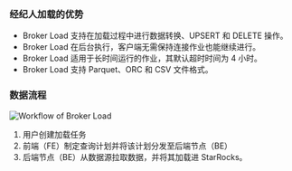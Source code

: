
### 经纪人加载的优势

- Broker Load 支持在加载过程中进行数据转换、UPSERT 和 DELETE 操作。
- Broker Load 在后台执行，客户端无需保持连接作业也能继续进行。
- Broker Load 适用于长时间运行的作业，其默认超时时间为 4 小时。
- Broker Load 支持 Parquet、ORC 和 CSV 文件格式。

### 数据流程

![Workflow of Broker Load](../broker_load_how-to-work_en.png)

1. 用户创建加载任务
2. 前端（FE）制定查询计划并将该计划分发至后端节点（BE）
3. 后端节点（BE）从数据源拉取数据，并将其加载进 StarRocks。
